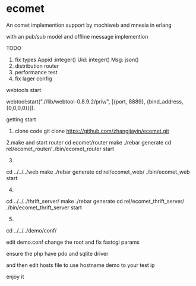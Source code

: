 ecomet
======

An comet implemention   support by mochiweb  and mnesia in erlang  

with an pub/sub model  and  offline message implemention

TODO

1. fix types Appid  :integer()  Uid: integer()  Msg: json()
2. distribution router
3. performance test
4. fix lager config

webtools start

webtool:start(".//lib/webtool-0.8.9.2/priv/", [{port, 8889}, {bind_address,
         {0,0,0,0}}]).


getting start 


1. clone code 
   git clone https://github.com/zhangjiayin/ecomet.git

2.make and start router 
 cd ecomet/router
 make
 ./rebar generate
 cd rel/ecomet_router/
 ./bin/ecomet_router start

3.
cd ../../../web
make
./rebar generate
cd rel/ecomet_web/
./bin/ecomet_web start

4.
cd ../../../thrift_server/
make
./rebar generate
cd rel/ecomet_thrift_server/
./bin/ecomet_thrift_server start

5.
cd ../../../demo/conf/

edit demo.conf
change the root
and fix fastcgi params

ensure  the php have pdo and sqlite driver

and then edit hosts file to  use hostname  demo to your test ip

enjoy it
